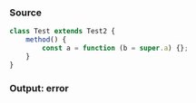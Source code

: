 ### Source
```js
class Test extends Test2 {
    method() {
        const a = function (b = super.a) {};
    }
}
```

### Output: error
